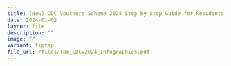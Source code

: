 ```yaml
---
title: (New) CDC Vouchers Scheme 2024 Step by Step Guide for Residents in Tamil
date: 2024-01-02
layout: file
description: ""
image: ""
variant: tiptap
file_url: /files/Tam_CDCV2024_Infographics.pdf
---
```

